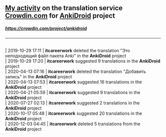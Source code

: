 ## [My activity](https://crowdin.com/profile/itcareerwork/activity "My profile") on the translation service [Crowdin.com](https://crowdin.com "crowdin.com") for [AnkiDroid](https://crowdin.com/project/ankidroid "AnkiDroid Crowdin") project
##### <https://crowdin.com/project/ankidroid>
***
<br>| 2019-10-29 17:11 | **itcareerwork** deleted the translation "Это неподходящий файл пакета Anki" in the **AnkiDroid** project
<br>| 2019-10-29 17:20 | **itcareerwork** suggested 9 translations in the **AnkiDroid** project
<br>| 2020-04-13 07:16 | **itcareerwork** deleted the translation "Добавить запись" in the **AnkiDroid** project
<br>| 2020-04-13 07:53 | **itcareerwork** suggested 16 translations in the **AnkiDroid** project
<br>| 2020-04-21 05:59 | **itcareerwork** suggested 9 translations in the **AnkiDroid** project
<br>| 2020-07-27 02:13 | **itcareerwork** suggested 2 translations in the **AnkiDroid** project
<br>| 2020-10-17 05:48 | **itcareerwork** suggested 20 translations in the **AnkiDroid** project
<br>| 2020-12-03 04:45 | **itcareerwork** deleted 5 translations from the **AnkiDroid** project
